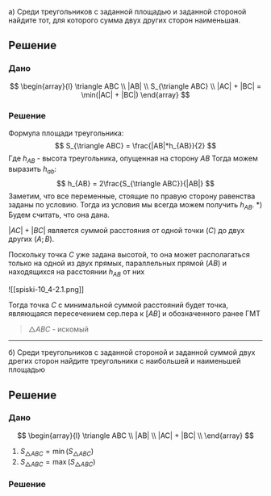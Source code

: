 а) Среди треугольников с заданной площадью и заданной стороной найдите тот, для которого сумма двух других сторон наименьшая.
## Решение
### Дано
$$
\begin{array}{l}
\triangle ABC \\
|AB| \\
S_{\triangle ABC} \\
|AC| + |BC| = \min(|AC| + |BC|)
\end{array}
$$
### Решение
Формула площади треугольника:
$$
S_{\triangle ABC} = \frac{|AB|*h_{AB}}{2}
$$
Где $h_{AB}$ - высота треугольника, опущенная на сторону $AB$
Тогда можем выразить $h_{ab}$:
$$
h_{AB} = 2\frac{S_{\triangle ABC}}{|AB|}
$$
Заметим, что все переменные, стоящие по правую сторону равенства заданы по условию. Тогда из условия мы всегда можем получить $h_{AB}$. $*)$ Будем считать, что она дана.

$|AC|+|BC|$ является суммой расстояния от одной точки ($C$) до двух других ($A;B$).

Поскольку точка $C$ уже задана высотой, то она может располагаться только на одной из двух прямых, параллельных прямой $(AB)$ и находящихся на расстоянии $h_{AB}$ от них

![[spiski-10_4-2.1.png]]

Тогда точка $C$ с минимальной суммой расстояний будет точка, являющаяся пересечением сер.пера к $[AB]$ и обозначенного ранее ГМТ
> $\triangle ABC$ - искомый

---

б) Среди треугольников с заданной стороной и заданной суммой двух дрегих сторон найдите треугольники с наибольшей и наименьшей площадью
## Решение
### Дано
$$
\begin{array}{l}
\triangle ABC \\
|AB| \\
|AC| + |BC| \\
\end{array}
$$
1) $S_{\triangle ABC} = \min(S_{\triangle ABC})$
2) $S_{\triangle ABC} = \max(S_{\triangle ABC})$
### Решение